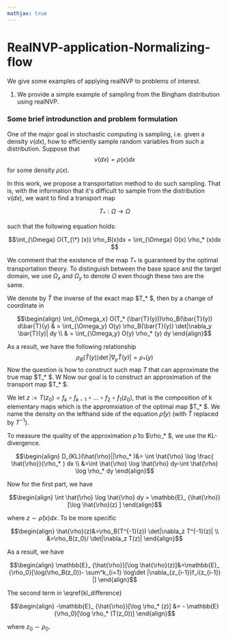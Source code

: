```yaml
---
mathjax: true
---
```


# RealNVP-application-Normalizing-flow
We give some examples of applying realNVP to problems of interest. 
1. We provide a simple example of sampling from the Bingham distribution using realNVP. 

### Some brief introdunction and problem formulation

One of the major goal in stochastic computing is sampling, i.e. given a density $\nu(dx)$, how to efficiently sample random variables from such a distribution. Suppose that 
	$$\nu(dx) = \rho(x)dx$$ 
for some density $\rho(x)$. 

In this work, we propose a transportation method to do such sampling. That is, with the information that it's difficult to sample from the distribution $\nu(dx)$, we want to find a transport map 

$$ T_*:\Omega \rightarrow \Omega $$ 

such that the following equation holds:

$$\int_{\Omega} O(T_{\*} (x))  \rho_B(x)dx = \int_{\Omega} O(x) \rho_* (x)dx $$      

We comment that the existence of the map $T_*$ is guaranteed by the optimal transportation theory.  To distinguish between the base space and the target domain, we use $\Omega_x$ and $\Omega_y$ to denote $\Omega$ even though these two are the same. 

We denote by $\bar{T}$ the inverse of the exact map $T_* $, then by a change of coordinate in 

$$\begin{align}
\int_{\Omega_x} O(T_* (\bar{T}(y)))\rho_B(\bar{T}(y)) d\bar{T}(y) & = \int_{\Omega_y} O(y) \rho_B(\bar{T}(y)) \det|\nabla_y \bar{T}(y)| dy \\
	                                                          & = \int_{\Omega_y} O(y) \rho_* (y) dy
\end{align}$$

As a result, we have the following relationship
	$$\rho_B(\bar{T}(y)) \det|\nabla_y \bar{T}(y)| =\rho_* (y)$$
Now the question is how to construct such map $T$ that can approximate the true map $T_* $. W Now our goal is to construct an approximation of the transport map $T_* $. 

We let $z:=T(z_0)=f_{k} \circ f_{k-1} \circ ... \circ f_{2} \circ f_{1}(z_0)$, that is the composition of k elementary maps which is the appromxiation of the optimal map $T_* $. We name the density on the lefthand side of the equation $\hat{\rho}(y)$ (with $\bar{T}$ replaced by $T^{-1}$).


To measure the quality of the approximation $\hat{\rho}$ to $\rho_* $, we use the KL-divergence. 

$$\begin{align}
	D_{KL}(\hat{\rho}||\rho_* )&= \int \hat{\rho} \log \frac{ \hat{\rho}}{\rho_* } dx \\
	&=\int \hat{\rho} \log \hat{\rho} dy-\int \hat{\rho} \log \rho_* dy
\end{align}$$

Now for the first part, we have 

$$\begin{align}
	\int \hat{\rho} \log \hat{\rho} dy = \mathbb{E}_ {\hat{\rho}}  [\log \hat{\rho}(z) ]
\end{align}$$

where $z \sim \hat{\rho}(x) dx$. 
To be more specific

$$\begin{align}
	\hat{\rho}(z)&=\rho_B(T^{-1}(z)) \det|\nabla_z T^{-1}(z)|  \\
	&=\rho_B(z_0)/ \det|\nabla_z T(z)|
\end{align}$$

As a result, we have 

$$\begin{align}
	\mathbb{E}_ {\hat{\rho}}[\log \hat{\rho}(z)]&=\mathbb{E}_ {\rho_0}[\log(\rho_B(z_0))- \sum^k_{i=1} \log\det |\nabla_{z_{i-1}}f_i(z_{i-1}) |]
\end{align}$$

The second term in \eqref{kl_difference}

$$\begin{align}
	-\mathbb{E}_ {\hat{\rho}}[\log \rho_* (z)] &= - \mathbb{E} {\rho_0}[\log \rho_* (T(z_0))]
\end{align}$$

where $z_0 \sim \rho_0$.

